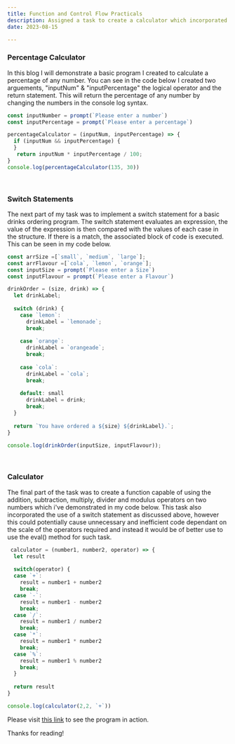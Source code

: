 ```yaml
---
title: Function and Control Flow Practicals
description: Assigned a task to create a calculator which incorporated switch statements.
date: 2023-08-15

---
```



 ### Percentage Calculator

In this blog I will demonstrate a basic program I created to calculate a percentage of any number. You can see in the code below I created two arguements, "inputNum" & "inputPercentage" the logical operator and the return statement. This will return the percentage of any number by changing the numbers in the console log syntax.  

```js
const inputNumber = prompt(`Please enter a number`)
const inputPercentage = prompt(`Please enter a percentage`)

percentageCalculator = (inputNum, inputPercentage) => {
  if (inputNum && inputPercentage) {  
  }
   return inputNum * inputPercentage / 100;
}
console.log(percentageCalculator(135, 30))
```
<br>

### Switch Statements

The next part of my task was to implement a switch statement for a basic drinks ordering program. The switch statement evaluates an expression, the value of the expression is then compared with the values of each case in the structure. If there is a match, the associated block of code is executed. This can be seen in my code below. 

```js
const arrSize =[`small`, `medium`, `large`];
const arrFlavour =[`cola`, `lemon`, `orange`];
const inputSize = prompt(`Please enter a Size`)
const inputFlavour = prompt(`Please enter a Flavour`)

drinkOrder = (size, drink) => {
  let drinkLabel;
  
  switch (drink) {
    case `lemon`:
      drinkLabel = `lemonade`;
      break;
      
    case `orange`:
      drinkLabel = `orangeade`;
      break;
       
    case `cola`:
      drinkLabel = `cola`;
      break;
      
    default: small
      drinkLabel = drink;
      break;
  }
  
  return `You have ordered a ${size} ${drinkLabel}.`;
}

console.log(drinkOrder(inputSize, inputFlavour));
``` 

<br>

### Calculator
The final part of the task was to create a function capable of using the addition, subtraction, multiply, divider and modulus operators on two numbers which i've demonstrated in my code below. This task also incorporated the use of a switch statement as discussed above, however this could potentially cause unnecessary and inefficient code dependant on the scale of the operators required and instead it would be of better use to use the eval() method for such task.     

```js
 calculator = (number1, number2, operator) => {
  let result
  
  switch(operator) {
  case `+`:
    result = number1 + number2
    break;
  case `-`:
    result = number1 - number2
    break;
  case `/`:
    result = number1 / number2
    break;
  case `*`:
    result = number1 * number2
    break;
  case `%`:
    result = number1 % number2
    break;
  }
  
  return result
}

console.log(calculator(2,2, `+`))
```
Please visit [this link](https://codepen.io/Kcboyy/pen/NWEQMzX) to see the program in action.

Thanks for reading!
